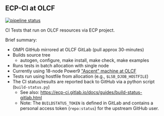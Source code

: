 ECP-CI at OLCF
--------------
[![pipeline status](https://code.ornl.gov/ecpcitest/ompi-x/naughtont3-ompi/badges/olcf-ecp-ci/pipeline.svg)](https://code.ornl.gov/ecpcitest/ompi-x/naughtont3-ompi/-/commits/olcf-ecp-ci)

CI Tests that run on OLCF resources via ECP project.

Brief summary:
 - OMPI GitHub mirrored at OLCF GitLab (pull approx 30-minutes)
 - Builds source tree
    - autogen, configure, make install, make check, make examples
 - Runs tests in batch allocation with single node
 - Currently using 18-node Power9 ["Ascent" machine at OLCF](https://docs.olcf.ornl.gov/systems/ascent_user_guide.html)
 - Tests run using hostfile from allocation (e.g., `$LSB_DJOB_HOSTFILE`)
 - The CI status/results are reported back to GitHub via a python script (`build-status.py`)
    - See also: https://ecp-ci.gitlab.io/docs/guides/build-status-gitlab.html
    - Note: The `BUILDSTATUS_TOKEN` is defined in GitLab and contains a
      personal access token (`repo:status`) for the upstream GitHub user.
